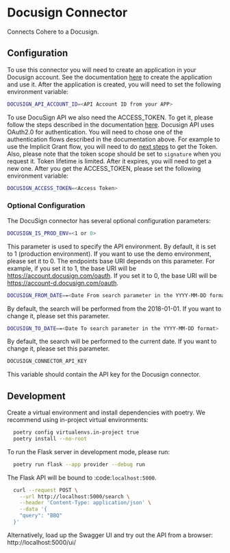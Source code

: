# Docusign Connector

Connects Cohere to a Docusign.

## Configuration

To use this connector you will need to create an application in your Docusign account.
See the documentation [here](https://developers.docusign.com/platform/build-integration/) to create the application and
use it. After the application is created, you will need to set the following environment variable:

```bash
DOCUSIGN_API_ACCOUNT_ID=<API Account ID from your APP>
```

To use DocuSign API we also need the ACCESS_TOKEN. To get it, please follow the steps described in the documentation
[here](https://developers.docusign.com/platform/auth/). Docusign API uses OAuth2.0 for authentication.
You will need to chose one of the authentication flows described in the documentation above.
For example to use the Implicit Grant flow, you will need to
do [next steps](https://developers.docusign.com/platform/auth/implicit/implicit-get-token/) to get the Token.
Also, please note that the token scope should be set to `signature` when you request it.
Token lifetime is limited. After it expires, you will need to get a new one.
After you get the ACCESS_TOKEN, please set the following environment variable:

```bash
DOCUSIGN_ACCESS_TOKEN=<Access Token>
```

### Optional Configuration

The DocuSign connector has several optional configuration parameters:

```bash
DOCUSIGN_IS_PROD_ENV=<1 or 0>
```

This parameter is used to specify the API environment. By default, it is set to 1 (production environment).
If you want to use the demo environment, please set it to 0. The endpoints base URI depends on this parameter.
For example, if you set it to 1, the base URI will be https://account.docusign.com/oauth.
If you set it to 0, the base URI will be https://account-d.docusign.com/oauth.

```bash
DOCUSIGN_FROM_DATE==<Date From search parameter in the YYYY-MM-DD format>
```

By default, the search will be performed from the 2018-01-01. If you want to change it, please set this parameter.

```bash
DOCUSIGN_TO_DATE==<Date To search parameter in the YYYY-MM-DD format>
```

By default, the search will be performed to the current date. If you want to change it, please set this parameter.

```bash
DOCUSIGN_CONNECTOR_API_KEY
```

This variable should contain the API key for the Docusign connector.

## Development

Create a virtual environment and install dependencies with poetry. We recommend using in-project virtual environments:

```bash
  poetry config virtualenvs.in-project true
  poetry install --no-root
```

To run the Flask server in development mode, please run:

```bash
  poetry run flask --app provider --debug run
```

The Flask API will be bound to :code:`localhost:5000`.

```bash
  curl --request POST \
    --url http://localhost:5000/search \
    --header 'Content-Type: application/json' \
    --data '{
    "query": "BBQ"
  }'
```

Alternatively, load up the Swagger UI and try out the API from a browser: http://localhost:5000/ui/
